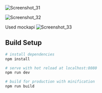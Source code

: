 ![Screenshot_31](https://user-images.githubusercontent.com/8859222/135539246-ee086302-a832-45c3-9118-410cb30e5152.png)

![Screenshot_32](https://user-images.githubusercontent.com/8859222/135539242-78cf72e6-a519-428f-8bce-46e3a1f8920f.png)

Used mockapi
![Screenshot_33](https://user-images.githubusercontent.com/8859222/135539171-1894cb87-e5d0-4d86-94c4-97bbaa5f1429.png)


## Build Setup

``` bash
# install dependencies
npm install

# serve with hot reload at localhost:8080
npm run dev

# build for production with minification
npm run build


